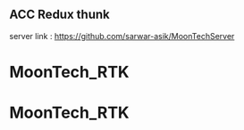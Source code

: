 ##  ACC Redux thunk 

server link : https://github.com/sarwar-asik/MoonTechServer
# MoonTech_RTK
# MoonTech_RTK

